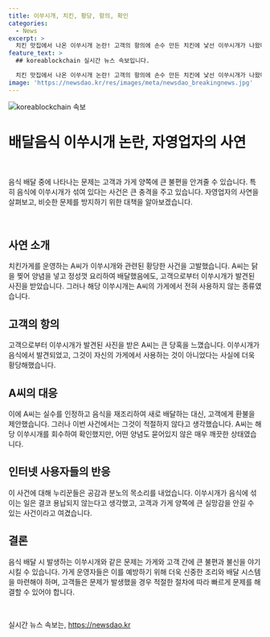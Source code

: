 ```yaml
---
title: 이쑤시개, 치킨, 황당, 항의, 확인
categories:
  - News
excerpt: >
  치킨 맛집에서 나온 이쑤시개 논란! 고객의 항의에 손수 만든 치킨에 낯선 이쑤시개가 나왔다고 주장한 사장. 고객이 보낸 사진을 확인해보니 가게에서 사용하지 않는 이쑤시개였다. CCTV 확인 결과도 음식 제조과정에 문제 없었지만, 논란은 계속됐다. SNS에서는 배달 거지 비난 속에서 음식에 대한 우려도 함께 나타났다. #치킨 #이쑤시개 #음식논란
feature_text: >
  ## koreablockchain 실시간 뉴스 속보입니다.

  치킨 맛집에서 나온 이쑤시개 논란! 고객의 항의에 손수 만든 치킨에 낯선 이쑤시개가 나왔다고 주장한 사장. 고객이 보낸 사진을 확인해보니 가게에서 사용하지 않는 이쑤시개였다. CCTV 확인 결과도 음식 제조과정에 문제 없었지만, 논란은 계속됐다. SNS에서는 배달 거지 비난 속에서 음식에 대한 우려도 함께 나타났다. #치킨 #이쑤시개 #음식논란
image: 'https://newsdao.kr/res/images/meta/newsdao_breakingnews.jpg'
---
```


<p><img src="https://newsdao.kr/res/images/meta/newsdao_breakingnews.jpg" alt="koreablockchain 속보" /></p>

<h1>배달음식 이쑤시개 논란, 자영업자의 사연</h1>

<p data-ke-size="size16">&nbsp;</p>

<p>음식 배달 중에 나타나는 문제는 고객과 가게 양쪽에 큰 불편을 안겨줄 수 있습니다. 특히 음식에 이쑤시개가 섞여 있다는 사건은 큰 충격을 주고 있습니다. 자영업자의 사연을 살펴보고, 비슷한 문제를 방지하기 위한 대책을 알아보겠습니다.</p>

<p data-ke-size="size16">&nbsp;</p>

<h2 data-ke-size="size26">사연 소개</h2>

<p>치킨가게를 운영하는 A씨가 이쑤시개와 관련된 황당한 사건을 고발했습니다. A씨는 닭을 찢어 양념을 넣고 정성껏 요리하여 배달했음에도, 고객으로부터 이쑤시개가 발견된 사진을 받았습니다. 그러나 해당 이쑤시개는 A씨의 가게에서 전혀 사용하지 않는 종류였습니다.</p>

<h2 data-ke-size="size26">고객의 항의</h2>

<p>고객으로부터 이쑤시개가 발견된 사진을 받은 A씨는 큰 당혹을 느꼈습니다. 이쑤시개가 음식에서 발견되었고, 그것이 자신의 가게에서 사용하는 것이 아니었다는 사실에 더욱 황당해했습니다.</p>

<h2 data-ke-size="size26">A씨의 대응</h2>

<p>이에 A씨는 실수를 인정하고 음식을 재조리하여 새로 배달하는 대신, 고객에게 환불을 제안했습니다. 그러나 이번 사건에서는 그것이 적절하지 않다고 생각했습니다. A씨는 해당 이쑤시개를 회수하여 확인했지만, 어떤 양념도 묻어있지 않은 매우 깨끗한 상태였습니다.</p>

<h2 data-ke-size="size26">인터넷 사용자들의 반응</h2>

<p>이 사건에 대해 누리꾼들은 공감과 분노의 목소리를 내었습니다. 이쑤시개가 음식에 섞이는 일은 결코 용납되지 않는다고 생각했고, 고객과 가게 양쪽에 큰 실망감을 안길 수 있는 사건이라고 여겼습니다.</p>

<h2 data-ke-size="size26">결론</h2>

<p>음식 배달 시 발생하는 이쑤시개와 같은 문제는 가게와 고객 간에 큰 불편과 불신을 야기시킬 수 있습니다. 가게 운영자들은 이를 예방하기 위해 더욱 신중한 조리와 배달 시스템을 마련해야 하며, 고객들은 문제가 발생했을 경우 적절한 절차에 따라 빠르게 문제를 해결할 수 있어야 합니다.</p>

<p data-ke-size="size16">&nbsp;</p>
실시간 뉴스 속보는, <a href="https://newsdao.kr" rel="dofollow">https://newsdao.kr</a>


